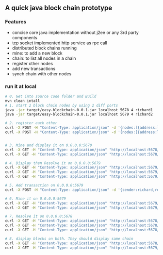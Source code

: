 ## A quick java block chain prototype
### Features
- concise core java implementation without j2ee or any 3rd party components
- tcp socket implemented http service as rpc call
- distributed block chains running
- mine: to add a new block
- chain: to list all nodes in a chain
- register other nodes
- add new transactions
- synch chain with other nodes

### run it at local
```bash
# 0. Get into source code folder and Build
mvn clean intall
# 1. start 2 block chain nodes by using 2 diff ports
java -jar target/easy-blockchain-0.0.1.jar localhost 5678 4 richard1
java -jar target/easy-blockchain-0.0.1.jar localhost 5679 4 richard2

# 2. register each other
curl -X POST -H "Content-Type: application/json" -d '{nodes:[{address:localhost,port:5679}]}' "http://localhost:5678/nodes/register"
curl -X POST -H "Content-Type: application/json" -d '{nodes:[{address:localhost,port:5678}]}' "http://localhost:5679/nodes/register"


# 3. Mine and display it on 0.0.0.0:5678
curl -X GET -H "Content-Type: application/json" "http://localhost:5678/mine"
curl -X GET -H "Content-Type: application/json" "http://localhost:5678/chain"

# 4. Display then Resolve it on 0.0.0.0:5679
curl -X GET -H "Content-Type: application/json" "http://localhost:5679/chain"
curl -X GET -H "Content-Type: application/json" "http://localhost:5679/nodes/resolve"
curl -X GET -H "Content-Type: application/json" "http://localhost:5679/chain"

# 5. Add transaction on 0.0.0.0:5679
curl -X POST -H "Content-Type: application/json" -d '{sender:richard,recipient:KPMG,amount:5}' "http://localhost:5678/transaction"

# 6. Mine it on 0.0.0.0:5679
curl -X GET -H "Content-Type: application/json" "http://localhost:5679/mine"
curl -X GET -H "Content-Type: application/json" "http://localhost:5679/chain"

# 7. Resolve it on 0.0.0.0:5678
curl -X GET -H "Content-Type: application/json" "http://localhost:5678/chain"
curl -X GET -H "Content-Type: application/json" "http://localhost:5678/nodes/resolve"
curl -X GET -H "Content-Type: application/json" "http://localhost:5678/chain"

# 8. display blocks on both. They should display same chain
curl -X GET -H "Content-Type: application/json" "http://localhost:5678/chain"
curl -X GET -H "Content-Type: application/json" "http://localhost:5679/chain"

```

